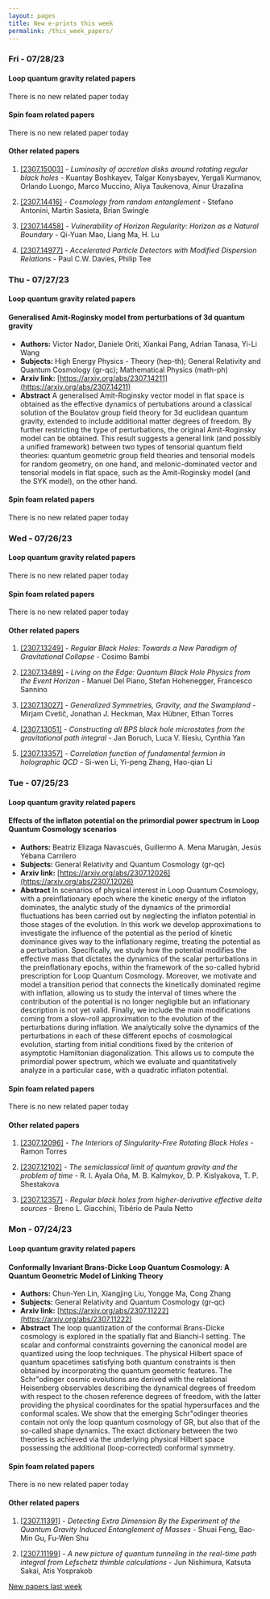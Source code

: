 ```yaml
---
layout: pages
title: New e-prints this week
permalink: /this_week_papers/
---
```




### Fri - 07/28/23

#### Loop quantum gravity related papers

There is no new related paper today 

#### Spin foam related papers

There is no new related paper today 



#### Other related papers

1. [[2307.15003]](https://arxiv.org/abs/2307.15003) - *Luminosity of accretion disks around rotating regular black holes* - Kuantay Boshkayev, Talgar Konysbayev, Yergali Kurmanov, Orlando Luongo, Marco Muccino, Aliya Taukenova, Ainur Urazalina

1. [[2307.14416]](https://arxiv.org/abs/2307.14416) - *Cosmology from random entanglement* - Stefano Antonini, Martin Sasieta, Brian Swingle

1. [[2307.14458]](https://arxiv.org/abs/2307.14458) - *Vulnerability of Horizon Regularity: Horizon as a Natural Boundary* - Qi-Yuan Mao, Liang Ma, H. Lu

1. [[2307.14977]](https://arxiv.org/abs/2307.14977) - *Accelerated Particle Detectors with Modified Dispersion Relations* - Paul C.W. Davies, Philip Tee



### Thu - 07/27/23

#### Loop quantum gravity related papers

#### **Generalised Amit-Roginsky model from perturbations of 3d quantum gravity**
 - **Authors:** Victor Nador, Daniele Oriti, Xiankai Pang, Adrian Tanasa, Yi-Li Wang
 - **Subjects:** High Energy Physics - Theory (hep-th); General Relativity and Quantum Cosmology (gr-qc); Mathematical Physics (math-ph)
 - **Arxiv link:** [https://arxiv.org/abs/2307.14211](https://arxiv.org/abs/2307.14211)
 - **Abstract**
 A generalised Amit-Roginsky vector model in flat space is obtained as the effective dynamics of pertubations around a classical solution of the Boulatov group field theory for 3d euclidean quantum gravity, extended to include additional matter degrees of freedom. By further restricting the type of perturbations, the original Amit-Roginsky model can be obtained. This result suggests a general link (and possibly a unified framework) between two types of tensorial quantum field theories: quantum geometric group field theories and tensorial models for random geometry, on one hand, and melonic-dominated vector and tensorial models in flat space, such as the Amit-Roginsky model (and the SYK model), on the other hand. 

#### Spin foam related papers

There is no new related paper today 

### Wed - 07/26/23

#### Loop quantum gravity related papers

There is no new related paper today 

#### Spin foam related papers

There is no new related paper today 



#### Other related papers

1. [[2307.13249]](https://arxiv.org/abs/2307.13249) - *Regular Black Holes: Towards a New Paradigm of Gravitational Collapse* - Cosimo Bambi

1. [[2307.13489]](https://arxiv.org/abs/2307.13489) - *Living on the Edge: Quantum Black Hole Physics from the Event Horizon* - Manuel Del Piano, Stefan Hohenegger, Francesco Sannino

1. [[2307.13027]](https://arxiv.org/abs/2307.13027) - *Generalized Symmetries, Gravity, and the Swampland* - Mirjam Cvetič, Jonathan J. Heckman, Max Hübner, Ethan Torres

1. [[2307.13051]](https://arxiv.org/abs/2307.13051) - *Constructing all BPS black hole microstates from the gravitational path  integral* - Jan Boruch, Luca V. Iliesiu, Cynthia Yan

1. [[2307.13357]](https://arxiv.org/abs/2307.13357) - *Correlation function of fundamental fermion in holographic QCD* - Si-wen Li, Yi-peng Zhang, Hao-qian Li



### Tue - 07/25/23

#### Loop quantum gravity related papers

#### **Effects of the inflaton potential on the primordial power spectrum in  Loop Quantum Cosmology scenarios**
 - **Authors:** Beatriz Elizaga Navascués, Guillermo A. Mena Marugán, Jesús Yébana Carrilero
 - **Subjects:** General Relativity and Quantum Cosmology (gr-qc)
 - **Arxiv link:** [https://arxiv.org/abs/2307.12026](https://arxiv.org/abs/2307.12026)
 - **Abstract**
 In scenarios of physical interest in Loop Quantum Cosmology, with a preinflationary epoch where the kinetic energy of the inflaton dominates, the analytic study of the dynamics of the primordial fluctuations has been carried out by neglecting the inflaton potential in those stages of the evolution. In this work we develop approximations to investigate the influence of the potential as the period of kinetic dominance gives way to the inflationary regime, treating the potential as a perturbation. Specifically, we study how the potential modifies the effective mass that dictates the dynamics of the scalar perturbations in the preinflationary epochs, within the framework of the so-called hybrid prescription for Loop Quantum Cosmology. Moreover, we motivate and model a transition period that connects the kinetically dominated regime with inflation, allowing us to study the interval of times where the contribution of the potential is no longer negligible but an inflationary description is not yet valid. Finally, we include the main modifications coming from a slow-roll approximation to the evolution of the perturbations during inflation. We analytically solve the dynamics of the perturbations in each of these different epochs of cosmological evolution, starting from initial conditions fixed by the criterion of asymptotic Hamiltonian diagonalization. This allows us to compute the primordial power spectrum, which we evaluate and quantitatively analyze in a particular case, with a quadratic inflaton potential. 

#### Spin foam related papers

There is no new related paper today 



#### Other related papers

1. [[2307.12096]](https://arxiv.org/abs/2307.12096) - *The Interiors of Singularity-Free Rotating Black Holes* - Ramon Torres

1. [[2307.12102]](https://arxiv.org/abs/2307.12102) - *The semiclassical limit of quantum gravity and the problem of time* - R. I. Ayala Oña, M. B. Kalmykov, D. P. Kislyakova, T. P. Shestakova

1. [[2307.12357]](https://arxiv.org/abs/2307.12357) - *Regular black holes from higher-derivative effective delta sources* - Breno L. Giacchini, Tibério de Paula Netto



### Mon - 07/24/23

#### Loop quantum gravity related papers

#### **Conformally Invariant Brans-Dicke Loop Quantum Cosmology: A Quantum  Geometric Model of Linking Theory**
 - **Authors:** Chun-Yen Lin, Xiangjing Liu, Yongge Ma, Cong Zhang
 - **Subjects:** General Relativity and Quantum Cosmology (gr-qc)
 - **Arxiv link:** [https://arxiv.org/abs/2307.11222](https://arxiv.org/abs/2307.11222)
 - **Abstract**
 The loop quantization of the conformal Brans-Dicke cosmology is explored in the spatially flat and Bianchi-I setting. The scalar and conformal constraints governing the canonical model are quantized using the loop techniques. The physical Hilbert space of quantum spacetimes satisfying both quantum constraints is then obtained by incorporating the quantum geometric features. The Schr\"odinger cosmic evolutions are derived with the relational Heisenberg observables describing the dynamical degrees of freedom with respect to the chosen reference degrees of freedom, with the latter providing the physical coordinates for the spatial hypersurfaces and the conformal scales. We show that the emerging Schr\"odinger theories contain not only the loop quantum cosmology of GR, but also that of the so-called shape dynamics. The exact dictionary between the two theories is achieved via the underlying physical Hilbert space possessing the additional (loop-corrected) conformal symmetry. 

#### Spin foam related papers

There is no new related paper today 



#### Other related papers

1. [[2307.11391]](https://arxiv.org/abs/2307.11391) - *Detecting Extra Dimension By the Experiment of the Quantum Gravity  Induced Entanglement of Masses* - Shuai Feng, Bao-Min Gu, Fu-Wen Shu

1. [[2307.11199]](https://arxiv.org/abs/2307.11199) - *A new picture of quantum tunneling in the real-time path integral from  Lefschetz thimble calculations* - Jun Nishimura, Katsuta Sakai, Atis Yosprakob






[New papers last week]({{site.url}}/archived/weekly/pre-prints/2023/07/24/archived_weekly_papers.html)